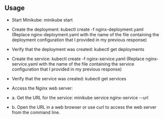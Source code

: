 ## Usage

-   Start Minikube: minikube start

-   Create the deployment: kubectl create -f nginx-deployment.yaml (Replace nginx-deployment.yaml with the name of the file containing the deployment configuration that I provided in my previous response)

-   Verify that the deployment was created: kubectl get deployments

-   Create the service: kubectl create -f nginx-service.yaml (Replace nginx-service.yaml with the name of the file containing the service configuration that I provided in my previous response)

-   Verify that the service was created: kubectl get services

-   Access the Nginx web server:

-   a. Get the URL for the service: minikube service nginx-service --url

-   b. Open the URL in a web browser or use curl to access the web server from the command line.